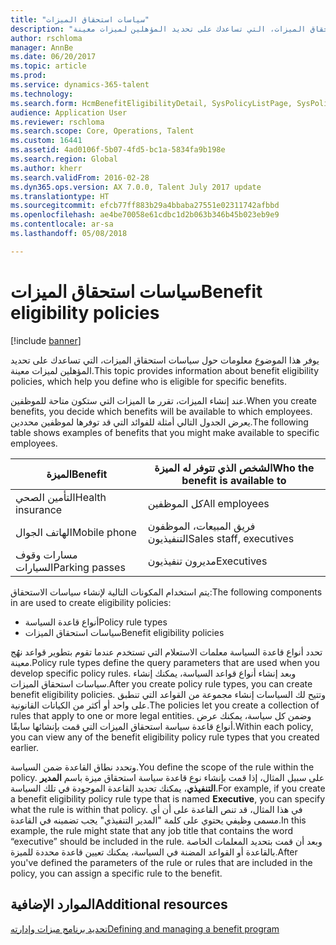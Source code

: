```yaml
---
title: "سياسات استحقاق الميزات"
description: "توفر هذه المقالة معلومات حول سياسات استحقاق الميزات، التي تساعدك على تحديد المؤهلين لميزات معينة."
author: rschloma
manager: AnnBe
ms.date: 06/20/2017
ms.topic: article
ms.prod: 
ms.service: dynamics-365-talent
ms.technology: 
ms.search.form: HcmBenefitEligibilityDetail, SysPolicyListPage, SysPolicySourceDocumentRuleType
audience: Application User
ms.reviewer: rschloma
ms.search.scope: Core, Operations, Talent
ms.custom: 16441
ms.assetid: 4ad0106f-5b07-4fd5-bc1a-5834fa9b198e
ms.search.region: Global
ms.author: kherr
ms.search.validFrom: 2016-02-28
ms.dyn365.ops.version: AX 7.0.0, Talent July 2017 update
ms.translationtype: HT
ms.sourcegitcommit: efcb77ff883b29a4bbaba27551e02311742afbbd
ms.openlocfilehash: ae4be70058e61cdbc1d2b063b346b45b023eb9e9
ms.contentlocale: ar-sa
ms.lasthandoff: 05/08/2018

---
```


# <a name="benefit-eligibility-policies"></a><span data-ttu-id="a1a69-103">سياسات استحقاق الميزات</span><span class="sxs-lookup"><span data-stu-id="a1a69-103">Benefit eligibility policies</span></span>

[!include [banner](includes/banner.md)]

<span data-ttu-id="a1a69-104">يوفر هذا الموضوع معلومات حول سياسات استحقاق الميزات، التي تساعدك على تحديد المؤهلين لميزات معينة.</span><span class="sxs-lookup"><span data-stu-id="a1a69-104">This topic provides information about benefit eligibility policies, which help you define who is eligible for specific benefits.</span></span>

<span data-ttu-id="a1a69-105">عند إنشاء الميزات، تقرر ما الميزات التي ستكون متاحة للموظفين.</span><span class="sxs-lookup"><span data-stu-id="a1a69-105">When you create benefits, you decide which benefits will be available to which employees.</span></span> <span data-ttu-id="a1a69-106">يعرض الجدول التالي أمثلة للفوائد التي قد توفرها لموظفين محددين.</span><span class="sxs-lookup"><span data-stu-id="a1a69-106">The following table shows examples of benefits that you might make available to specific employees.</span></span>

| <span data-ttu-id="a1a69-107">الميزة</span><span class="sxs-lookup"><span data-stu-id="a1a69-107">Benefit</span></span>          | <span data-ttu-id="a1a69-108">الشخص الذي تتوفر له الميزة</span><span class="sxs-lookup"><span data-stu-id="a1a69-108">Who the benefit is available to</span></span> |
|------------------|---------------------------------|
| <span data-ttu-id="a1a69-109">التأمين الصحي</span><span class="sxs-lookup"><span data-stu-id="a1a69-109">Health insurance</span></span> | <span data-ttu-id="a1a69-110">كل الموظفين</span><span class="sxs-lookup"><span data-stu-id="a1a69-110">All employees</span></span>                   |
| <span data-ttu-id="a1a69-111">الهاتف الجوال</span><span class="sxs-lookup"><span data-stu-id="a1a69-111">Mobile phone</span></span>     | <span data-ttu-id="a1a69-112">فريق المبيعات، الموظفون التنفيذيون</span><span class="sxs-lookup"><span data-stu-id="a1a69-112">Sales staff, executives</span></span>         |
| <span data-ttu-id="a1a69-113">مسارات وقوف السيارات</span><span class="sxs-lookup"><span data-stu-id="a1a69-113">Parking passes</span></span>   | <span data-ttu-id="a1a69-114">مديرون تنفيذيون</span><span class="sxs-lookup"><span data-stu-id="a1a69-114">Executives</span></span>                      |

<span data-ttu-id="a1a69-115">يتم استخدام المكونات التالية لإنشاء سياسات الاستحقاق:</span><span class="sxs-lookup"><span data-stu-id="a1a69-115">The following components in are used to create eligibility policies:</span></span>

-   <span data-ttu-id="a1a69-116">أنواع قاعدة السياسة</span><span class="sxs-lookup"><span data-stu-id="a1a69-116">Policy rule types</span></span>
-   <span data-ttu-id="a1a69-117">سياسات استحقاق الميزات</span><span class="sxs-lookup"><span data-stu-id="a1a69-117">Benefit eligibility policies</span></span>

<span data-ttu-id="a1a69-118">تحدد أنواع قاعدة السياسة معلمات الاستعلام التي تستخدم عندما تقوم بتطوير قواعد نهُج معينة.</span><span class="sxs-lookup"><span data-stu-id="a1a69-118">Policy rule types define the query parameters that are used when you develop specific policy rules.</span></span> <span data-ttu-id="a1a69-119">وبعد إنشاء أنواع قواعد السياسة، يمكنك إنشاء سياسات استحقاق الميزات.</span><span class="sxs-lookup"><span data-stu-id="a1a69-119">After you create policy rule types, you can create benefit eligibility policies.</span></span> <span data-ttu-id="a1a69-120">وتتيح لك السياسات إنشاء مجموعة من القواعد التي تنطبق على واحد أو أكثر من الكيانات القانونية.</span><span class="sxs-lookup"><span data-stu-id="a1a69-120">The policies let you create a collection of rules that apply to one or more legal entities.</span></span> <span data-ttu-id="a1a69-121">وضمن كل سياسة، يمكنك عرض أنواع قاعدة سياسة استحقاق الميزات التي قمت بإنشائها سابقًا.</span><span class="sxs-lookup"><span data-stu-id="a1a69-121">Within each policy, you can view any of the benefit eligibility policy rule types that you created earlier.</span></span> 

<span data-ttu-id="a1a69-122">وتحدد نطاق القاعدة ضمن السياسة.</span><span class="sxs-lookup"><span data-stu-id="a1a69-122">You define the scope of the rule within the policy.</span></span> <span data-ttu-id="a1a69-123">على سبيل المثال، إذا قمت بإنشاء نوع قاعدة سياسة استحقاق ميزة باسم **المدير التنفيذي**، يمكنك تحديد القاعدة الموجودة في تلك السياسة.</span><span class="sxs-lookup"><span data-stu-id="a1a69-123">For example, if you create a benefit eligibility policy rule type that is named **Executive**, you can specify what the rule is within that policy.</span></span> <span data-ttu-id="a1a69-124">في هذا المثال، قد تنص القاعدة على أن أي مسمى وظيفي يحتوي على كلمة "المدير التنفيذي" يجب تضمينه في القاعدة.</span><span class="sxs-lookup"><span data-stu-id="a1a69-124">In this example, the rule might state that any job title that contains the word “executive” should be included in the rule.</span></span> <span data-ttu-id="a1a69-125">وبعد أن قمت بتحديد المعلمات الخاصة بالقاعدة أو القواعد المضنة في السياسة، يمكنك تعيين قاعدة محددة للميزة.</span><span class="sxs-lookup"><span data-stu-id="a1a69-125">After you've defined the parameters of the rule or rules that are included in the policy, you can assign a specific rule to the benefit.</span></span>

<a name="additional-resources"></a><span data-ttu-id="a1a69-126">الموارد الإضافية</span><span class="sxs-lookup"><span data-stu-id="a1a69-126">Additional resources</span></span>
--------

[<span data-ttu-id="a1a69-127">تحديد برنامج ميزات وإدارته</span><span class="sxs-lookup"><span data-stu-id="a1a69-127">Defining and managing a benefit program</span></span>](manage-benefit-program.md)




